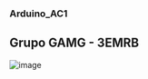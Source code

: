 ### Arduino_AC1

## Grupo GAMG - 3EMRB

![image](https://user-images.githubusercontent.com/80834796/112920768-fe17a000-90df-11eb-9163-a48c33c7ee34.png)
